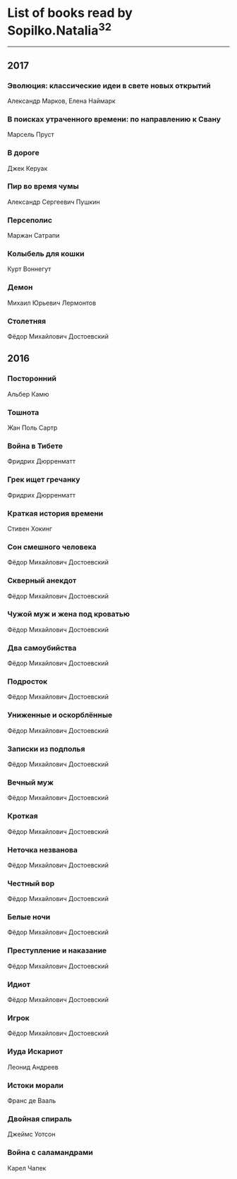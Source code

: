 # List of books read by Sopilko.Natalia<sup>32</sup>
---

## 2017

### Эволюция: классические идеи в свете новых открытий
Александр Марков, Елена Наймарк


### В поисках утраченного времени: по направлению к Свану
Марсель Пруст


### В дороге
Джек Керуак


### Пир во время чумы
Александр Сергеевич Пушкин


### Персеполис
Маржан Сатрапи


### Колыбель для кошки
Курт Воннегут


### Демон
Михаил Юрьевич Лермонтов


### Столетняя
Фёдор Михайлович Достоевский



## 2016

### Посторонний
Альбер Камю


### Тошнота
Жан Поль Сартр


### Война в Тибете
Фридрих Дюрренматт


### Грек ищет гречанку
Фридрих Дюрренматт


### Краткая история времени
Стивен Хокинг


### Сон смешного человека
Фёдор Михайлович Достоевский


### Скверный анекдот
Фёдор Михайлович Достоевский


### Чужой муж и жена под кроватью
Фёдор Михайлович Достоевский


### Два самоубийства
Фёдор Михайлович Достоевский


### Подросток
Фёдор Михайлович Достоевский


### Униженные и оскорблённые
Фёдор Михайлович Достоевский


### Записки из подполья
Фёдор Михайлович Достоевский


### Вечный муж
Фёдор Михайлович Достоевский


### Кроткая
Фёдор Михайлович Достоевский


### Неточка незванова
Фёдор Михайлович Достоевский


### Честный вор
Фёдор Михайлович Достоевский


### Белые ночи
Фёдор Михайлович Достоевский


### Преступление и наказание
Фёдор Михайлович Достоевский


### Идиот
Фёдор Михайлович Достоевский


### Игрок
Фёдор Михайлович Достоевский


### Иуда Искариот
Леонид Андреев


### Истоки морали
Франс де Вааль


### Двойная спираль
Джеймс Уотсон


### Война с саламандрами
Карел Чапек



